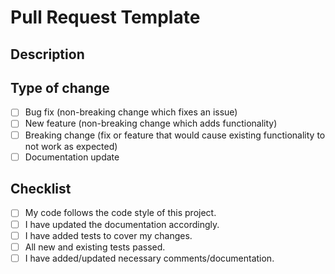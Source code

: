# Pull Request Template

## Description

<!--- 
Please include a summary of the change and which issue is fixed. Please also include relevant motivation and context. 
-->

## Type of change

<!--- Please delete options that are not relevant. -->

- [ ] Bug fix (non-breaking change which fixes an issue)
- [ ] New feature (non-breaking change which adds functionality)
- [ ] Breaking change (fix or feature that would cause existing functionality to not work as expected)
- [ ] Documentation update

## Checklist

<!--- Please delete options that are not relevant. -->

- [ ] My code follows the code style of this project.
- [ ] I have updated the documentation accordingly.
- [ ] I have added tests to cover my changes.
- [ ] All new and existing tests passed.
- [ ] I have added/updated necessary comments/documentation.
